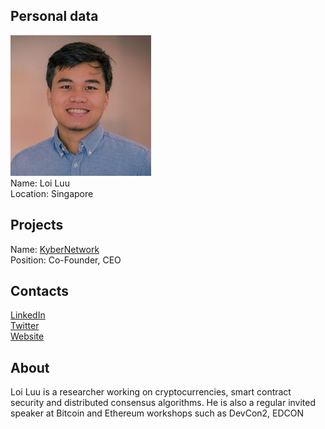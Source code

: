 ## Personal data
![ photo](photo/loi_luu1.jpg)  
Name: Loi Luu   
Location: Singapore
## Projects 
Name: [KyberNetwork](../projects/kybernetwork.md)  
Position: Co-Founder, CEO 
## Contacts
[LinkedIn](https://www.linkedin.com/in/loiluu/)  
[Twitter](https://twitter.com/loi_luu)  
[Website](https://www.comp.nus.edu.sg/~loiluu/)
## About
Loi Luu is a researcher working on cryptocurrencies, smart contract security and distributed consensus algorithms. He is also a regular invited speaker at Bitcoin and Ethereum workshops such as DevCon2, EDCON 
